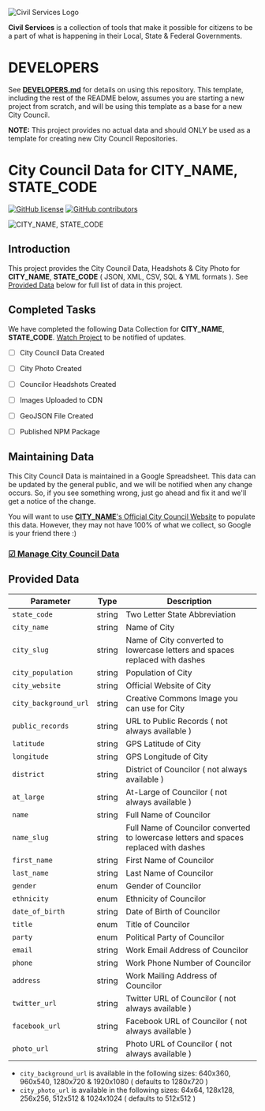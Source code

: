 ![Civil Services Logo](https://raw.githubusercontent.com/CivilServiceUSA/api/master/docs/img/logo.png "Civil Services Logo")

__Civil Services__ is a collection of tools that make it possible for citizens to be a part of what is happening in their Local, State & Federal Governments.


DEVELOPERS
===

See **[DEVELOPERS.md](DEVELOPERS.md)** for details on using this repository.  This template, including the rest of the README below, assumes you are starting a new project from scratch, and will be using this template as a base for a new City Council.

**NOTE:**  This project provides no actual data and should ONLY be used as a template for creating new City Council Repositories.

City Council Data for __CITY_NAME__, __STATE_CODE__
===

[![GitHub license](https://img.shields.io/badge/license-MIT-blue.svg?style=flat)](https://raw.githubusercontent.com/CivilServiceUSA/__REPO_NAME__/master/LICENSE)  [![GitHub contributors](https://img.shields.io/github/contributors/CivilServiceUSA/__REPO_NAME__.svg)](https://github.com/CivilServiceUSA/__REPO_NAME__/graphs/contributors)

![__CITY_NAME__, __STATE_CODE__](city-council/images/backgrounds/640x360/city.jpg "__CITY_NAME__, __STATE_CODE__")


Introduction
---

This project provides the City Council Data, Headshots & City Photo for __CITY_NAME__, __STATE_CODE__ ( JSON, XML, CSV, SQL & YML formats ).  See [Provided Data](#provided-data) below for full list of data in this project.


Completed Tasks
---

We have completed the following Data Collection for __CITY_NAME__, __STATE_CODE__. [Watch Project](https://github.com/CivilServiceUSA/__REPO_NAME__/subscription) to be notified of updates.

- [ ] City Council Data Created
- [ ] City Photo Created
- [ ] Councilor Headshots Created
- [ ] Images Uploaded to CDN
- [ ] GeoJSON File Created
- [ ] Published NPM Package


Maintaining Data
---

This City Council Data is maintained in a Google Spreadsheet.  This data can be updated by the general public, and we will be notified when any change occurs.  So, if you see something wrong, just go ahead and fix it and we'll get a notice of the change.

You will want to use [__CITY_NAME__'s Official City Council Website](__CITY_WEBSITE__) to populate this data. However, they may not have 100% of what we collect, so Google is your friend there :)

### [☑ Manage City Council Data](__CITY_DATA_URL__)


Provided Data
---

Parameter             | Type   | Description
----------------------|--------|----------------
`state_code`          | string | Two Letter State Abbreviation
`city_name`           | string | Name of City
`city_slug`           | string | Name of City converted to lowercase letters and spaces replaced with dashes
`city_population`     | string | Population of City
`city_website`        | string | Official Website of City
`city_background_url` | string | Creative Commons Image you can use for City
`public_records`      | string | URL to Public Records ( not always available )
`latitude`            | string | GPS Latitude of City
`longitude`           | string | GPS Longitude of City
`district`            | string | District of Councilor ( not always available )
`at_large`            | string | At-Large of Councilor ( not always available )
`name`                | string | Full Name of Councilor
`name_slug`           | string | Full Name of Councilor converted to lowercase letters and spaces replaced with dashes
`first_name`          | string | First Name of Councilor
`last_name`           | string | Last Name of Councilor
`gender`              | enum   | Gender of Councilor
`ethnicity`           | enum   | Ethnicity of Councilor
`date_of_birth`       | string | Date of Birth of Councilor
`title`               | enum   | Title of Councilor
`party`               | enum   | Political Party of Councilor
`email`               | string | Work Email Address of Councilor
`phone`               | string | Work Phone Number of Councilor
`address`             | string | Work Mailing Address of Councilor
`twitter_url`         | string | Twitter URL of Councilor ( not always available )
`facebook_url`        | string | Facebook URL of Councilor ( not always available )
`photo_url`           | string | Photo URL of Councilor ( not always available )

* `city_background_url` is available in the following sizes: 640x360, 960x540, 1280x720 & 1920x1080 ( defaults to 1280x720 )
* `city_photo_url` is available in the following sizes: 64x64, 128x128, 256x256, 512x512 & 1024x1024 ( defaults to 512x512 )
